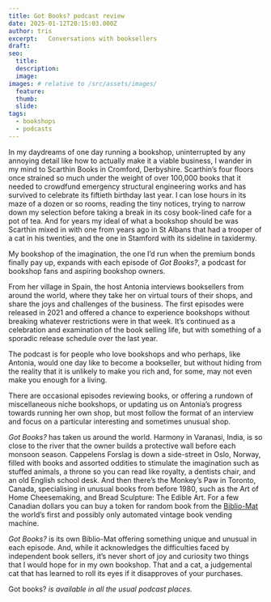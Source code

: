 ```yaml
---
title: Got Books? podcast review
date: 2025-01-12T20:15:03.000Z
author: tris
excerpt:   Conversations with booksellers
draft: 
seo:
  title:
  description:
  image: 
images: # relative to /src/assets/images/
  feature: 
  thumb: 
  slide:
tags:
  - bookshops
  - podcasts
---
```


In my daydreams of one day running a bookshop, uninterrupted by any annoying detail like how to actually make it a viable business, I wander in my mind to Scarthin Books in Cromford, Derbyshire. Scarthin’s four floors once strained so much under the weight of over 100,000 books that it needed to crowdfund emergency structural engineering works and has survived to celebrate its fiftieth birthday last year. I can lose hours in its maze of a dozen or so rooms, reading the tiny notices, trying to narrow down my selection before taking a break in its cosy book-lined cafe for a pot of tea. And for years my ideal of what a bookshop should be was Scarthin mixed in with one from years ago in St Albans that had a trooper of a cat in his twenties, and the one in Stamford with its sideline in taxidermy. 

My bookshop of the imagination, the one I’d run when the premium bonds finally pay up, expands with each episode of *Got Books?*, a podcast for bookshop fans and aspiring bookshop owners. 

From her village in Spain, the host Antonia interviews booksellers from around the world, where they take her on virtual tours of their shops, and share the joys and challenges of the business. The first episodes were released in 2021 and offered a chance to experience bookshops without breaking whatever restrictions were in that week. It’s continued as a celebration and examination of the book selling life, but with something of a sporadic release schedule over the last year.

The podcast is for people who love bookshops and who perhaps, like Antonia, would one day like to become a bookseller, but without hiding from the reality that it is unlikely to make you rich and, for some, may not even make you enough for a living. 

There are occasional episodes reviewing books, or offering a rundown of miscellaneous niche bookshops, or updating us on Antonia’s progress towards running her own shop, but most follow the format of an interview and focus on a particular interesting and sometimes unusual shop.

*Got Books?* has taken us around the world. Harmony in Varanasi, India, is so close to the river that the owner builds a protective wall before each monsoon season. Cappelens Forslag is down a side-street in Oslo, Norway, filled with books and assorted oddities to stimulate the imagination such as stuffed animals, a throne so you can read like royalty, a dentists chair, and an old English school desk. And then there’s the Monkey’s Paw in Toronto, Canada, specialising in unusual books from before 1980, such as the Art of Home Cheesemaking, and Bread Sculpture: The Edible Art. For a few Canadian dollars you can buy a token for random book from the [Biblio-Mat](https://vimeo.com/53679084) the world’s first and possibly only automated vintage book vending machine.

*Got Books?* is its own Biblio-Mat offering something unique and unusual in each episode. And, while it acknowledges the difficulties faced by independent book sellers, it’s never short of joy and curiosity two things that I would hope for in my own bookshop. That and a cat, a judgemental cat that has learned to roll its eyes if it disapproves of your purchases. 

Got books? *is available in all the usual podcast places.*
